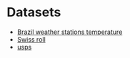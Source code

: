 # Datasets
*  [Brazil weather stations temperature](https://github.com/mspelta/brazilian-weather-stations#brazilian-weather-stationsBrazilian_Weather_Stations-Temperature_1961-1990)
*  [Swiss roll](https://ronentalmon.com/wp-content/uploads/2019/03/ACHA_Dsilva_Jul_2015.pdf)
*  [usps](https://github.com/STAC-USC/Active_SSL_with_Sampling_Theory.git)